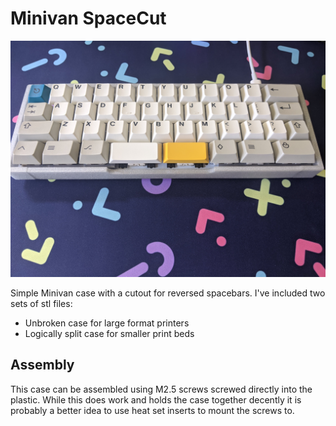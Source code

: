 # Minivan SpaceCut

![Minivan Space Cut](img/MiniVan_SpaceCut.jpg)

Simple Minivan case with a cutout for reversed spacebars.  I've included two sets of stl files:  

+ Unbroken case for large format printers
+ Logically split case for smaller print beds

## Assembly

This case can be assembled using M2.5 screws screwed directly into the plastic.  While this does work and holds the case together decently it is probably a better idea to use heat set inserts to mount the screws to.
